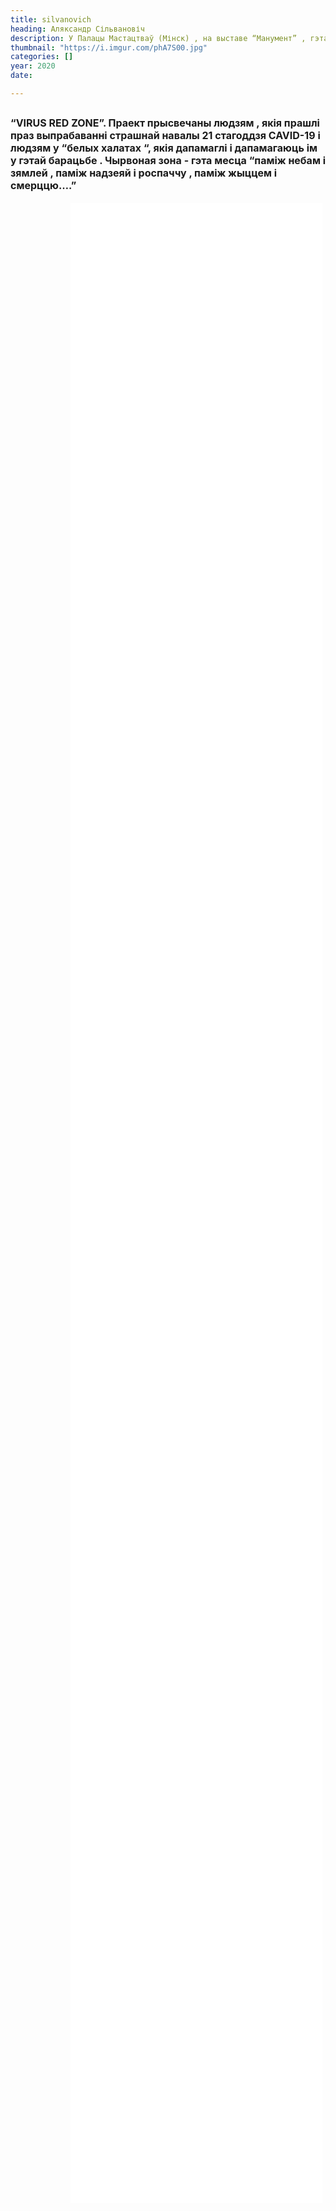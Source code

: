 ```yaml
---
title: silvanovich
heading: Аляксандр Сільвановіч
description: У Палацы Мастацтваў (Мінск) , на выставе “Манумент” , гэта праца заняла першае месца, як лепшая ідэя. Глядзіце панараму: “VIRUS RED ZONE”. Праект прысвечаны людзям , якія прашлі праз выпрабаванні страшнай навалы 21 стагоддзя CAVID-19 і людзям у “белых халатах “, якія дапамаглі і дапамагаюць ім у гэтай барацьбе . Чырвоная зона - гэта месца “паміж небам і зямлей , паміж надзеяй і роспаччу , паміж жыццем і смерццю….”
thumbnail: "https://i.imgur.com/phA7S00.jpg"
categories: []
year: 2020
date: 

---
```

<!-- <Pano /> -->
<div>
<h2>
    <!-- пишите описание тут -->
<span style="font-size: 1rem;">“VIRUS RED ZONE”. Праект прысвечаны людзям , якія прашлі праз выпрабаванні страшнай навалы 21 стагоддзя CAVID-19 і людзям у “белых халатах “, якія дапамаглі і дапамагаюць ім у гэтай барацьбе . Чырвоная зона - гэта месца “паміж небам і зямлей , паміж надзеяй і роспаччу , паміж жыццем і смерццю….”</span>
</h2>
<iframe src="/silvanovich/index.html" frameborder="0" scrolling="no" style="height: 80vh; width: 80%; margin: 0 10vw" allowfullscreen="true" webkitallowfullscreen="true" mozallowfullscreen="true"></iframe>
</div>
